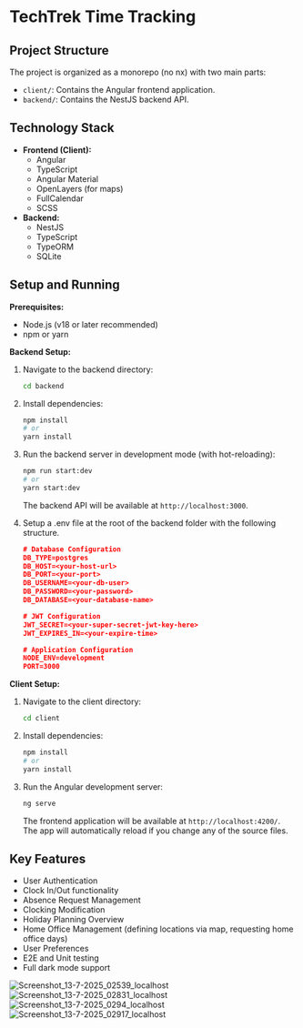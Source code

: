 # TechTrek Time Tracking

## Project Structure

The project is organized as a monorepo (no nx) with two main parts:

-   `client/`: Contains the Angular frontend application.
-   `backend/`: Contains the NestJS backend API.

## Technology Stack

-   **Frontend (Client):**
    -   Angular
    -   TypeScript
    -   Angular Material
    -   OpenLayers (for maps)
    -   FullCalendar
    -   SCSS
-   **Backend:**
    -   NestJS
    -   TypeScript
    -   TypeORM
    -   SQLite

## Setup and Running

**Prerequisites:**

-   Node.js (v18 or later recommended)
-   npm or yarn

**Backend Setup:**

1.  Navigate to the backend directory:
    ```bash
    cd backend
    ```
2.  Install dependencies:
    ```bash
    npm install
    # or
    yarn install
    ```
3.  Run the backend server in development mode (with hot-reloading):
    ```bash
    npm run start:dev
    # or
    yarn start:dev
    ```
    The backend API will be available at `http://localhost:3000`.

4.  Setup a .env file at the root of the backend folder with the following structure.
    ```json
    # Database Configuration
    DB_TYPE=postgres
    DB_HOST=<your-host-url>
    DB_PORT=<your-port>
    DB_USERNAME=<your-db-user>
    DB_PASSWORD=<your-password>
    DB_DATABASE=<your-database-name>

    # JWT Configuration
    JWT_SECRET=<your-super-secret-jwt-key-here>
    JWT_EXPIRES_IN=<your-expire-time>

    # Application Configuration
    NODE_ENV=development
    PORT=3000
    ```

**Client Setup:**

1.  Navigate to the client directory:
    ```bash
    cd client
    ```
2.  Install dependencies:
    ```bash
    npm install
    # or
    yarn install
    ```
3.  Run the Angular development server:
    ```bash
    ng serve
    ```
    The frontend application will be available at `http://localhost:4200/`. The app will automatically reload if you change any of the source files.

## Key Features

-   User Authentication
-   Clock In/Out functionality
-   Absence Request Management
-   Clocking Modification
-   Holiday Planning Overview
-   Home Office Management (defining locations via map, requesting home office days)
-   User Preferences
-   E2E and Unit testing
-   Full dark mode support


![Screenshot_13-7-2025_02539_localhost](https://github.com/user-attachments/assets/f3927986-05ef-4463-b306-684f94fc1fc8)
![Screenshot_13-7-2025_02831_localhost](https://github.com/user-attachments/assets/fe754937-5486-4038-8100-56d6a88b8e0e)
![Screenshot_13-7-2025_0294_localhost](https://github.com/user-attachments/assets/2cb1ce2d-1d1e-40be-873d-b1507bc84eda)
![Screenshot_13-7-2025_02917_localhost](https://github.com/user-attachments/assets/26b91528-74b4-48e9-abd9-a5980941c7a0)






